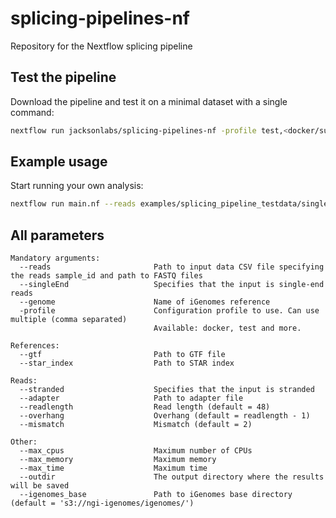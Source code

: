 # splicing-pipelines-nf
Repository for the Nextflow splicing pipeline

## Test the pipeline
Download the pipeline and test it on a minimal dataset with a single command:
```bash
nextflow run jacksonlabs/splicing-pipelines-nf -profile test,<docker/sumner>
```

## Example usage
Start running your own analysis:
```bash
nextflow run main.nf --reads examples/splicing_pipeline_testdata/single_end_reads.csv --genome GRCh38 -profile <docker/sumner>
```

## All parameters
```
Mandatory arguments:
  --reads                       Path to input data CSV file specifying the reads sample_id and path to FASTQ files
  --singleEnd                   Specifies that the input is single-end reads
  --genome                      Name of iGenomes reference
  -profile                      Configuration profile to use. Can use multiple (comma separated)
                                Available: docker, test and more.

References:
  --gtf                         Path to GTF file
  --star_index                  Path to STAR index

Reads:
  --stranded                    Specifies that the input is stranded
  --adapter                     Path to adapter file
  --readlength                  Read length (default = 48)
  --overhang                    Overhang (default = readlength - 1)
  --mismatch                    Mismatch (default = 2)

Other:
  --max_cpus                    Maximum number of CPUs
  --max_memory                  Maximum memory
  --max_time                    Maximum time
  --outdir                      The output directory where the results will be saved
  --igenomes_base               Path to iGenomes base directory (default = 's3://ngi-igenomes/igenomes/')
```